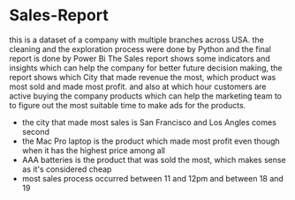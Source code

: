 # Sales-Report
this is a dataset of a company with multiple branches across USA.
the cleaning and the exploration process were done by Python and the final report is done by Power Bi
The Sales report shows some indicators and insights which can help the company for better future decision making,
the report shows which City that made revenue the most, which product was most sold and made most profit.
and also at which hour customers are active buying the company products which can help the marketing team to
to figure out the most suitable time to make ads for the products.

- the city that made most sales is San Francisco and Los Angles comes second
- the Mac Pro laptop is the product which made most profit even though when it has the highest price among all
- AAA batteries is the product that was sold the most, which makes sense as it's considered cheap
- most sales process occurred between 11 and 12pm and between 18 and 19

